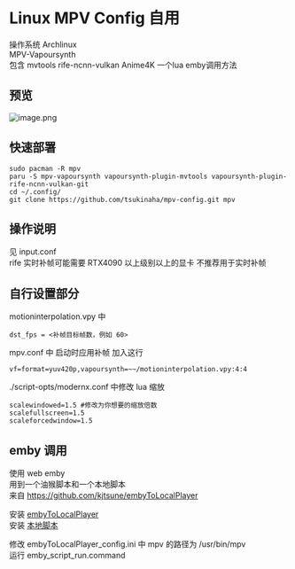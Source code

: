 # Linux MPV Config 自用   
操作系统 Archlinux    
MPV-Vapoursynth  
包含 mvtools rife-ncnn-vulkan Anime4K 一个lua emby调用方法 
## 预览 
![image.png](https://i.imgur.com/oz43h0x.png)   
## 快速部署
```
sudo pacman -R mpv 
paru -S mpv-vapoursynth vapoursynth-plugin-mvtools vapoursynth-plugin-rife-ncnn-vulkan-git
cd ~/.config/
git clone https://github.com/tsukinaha/mpv-config.git mpv
```
## 操作说明
见 input.conf      
rife 实时补帧可能需要 RTX4090 以上级别以上的显卡 不推荐用于实时补帧

## 自行设置部分   

motioninterpolation.vpy 中 
```
dst_fps = <补帧目标帧数，例如 60>   
```
mpv.conf 中 启动时应用补帧 加入这行
```
vf=format=yuv420p,vapoursynth=~~/motioninterpolation.vpy:4:4   
```
./script-opts/modernx.conf 中修改 lua 缩放
```
scalewindowed=1.5 #修改为你想要的缩放倍数
scalefullscreen=1.5
scaleforcedwindow=1.5
``` 

## emby 调用
使用 web emby   
用到一个油猴脚本和一个本地脚本   
来自 https://github.com/kjtsune/embyToLocalPlayer   
   
安装 [embyToLocalPlayer](https://greasyfork.org/zh-CN/scripts/448648-embytolocalplayer)   
安装 [本地脚本](https://github.com/kjtsune/embyToLocalPlayer)   

修改 embyToLocalPlayer_config.ini 中 mpv 的路径为
 /usr/bin/mpv   
运行 emby_script_run.command
